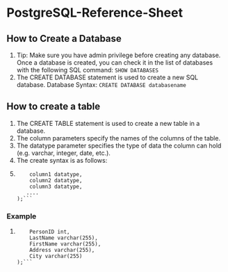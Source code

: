 # PostgreSQL-Reference-Sheet

## How to Create a Database

1. Tip: Make sure you have admin privilege before creating any database. Once a database is created, you can check it in the list of databases with the following SQL command: `SHOW DATABASES`
2. The CREATE DATABASE statement is used to create a new SQL database. Database Syntax: `CREATE DATABASE databasename`

## How to create a table

1. The CREATE TABLE statement is used to create a new table in a database.
2. The column parameters specify the names of the columns of the table.
3. The datatype parameter specifies the type of data the column can hold (e.g. varchar, integer, date, etc.).
4. The create syntax is as follows:
5. ````CREATE TABLE table_name (
       column1 datatype,
       column2 datatype,
       column3 datatype,
      ....
   );```
   ````

### Example

1. ````CREATE TABLE Persons (
       PersonID int,
       LastName varchar(255),
       FirstName varchar(255),
       Address varchar(255),
       City varchar(255)
   );```
   ````
